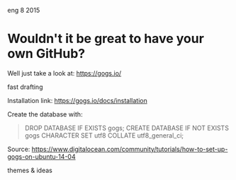 <permalink>eng</permalink>
<month>8</month>
<year>2015</year>

# Wouldn't it be great to have your own GitHub?

Well just take a look at: https://gogs.io/

<hidden>
fast drafting

Installation link: https://gogs.io/docs/installation

Create the database with:

> DROP DATABASE IF EXISTS gogs;
> CREATE DATABASE IF NOT EXISTS gogs CHARACTER SET utf8 COLLATE utf8_general_ci;

Source: https://www.digitalocean.com/community/tutorials/how-to-set-up-gogs-on-ubuntu-14-04

</hidden>

<hidden>
themes & ideas


</hidden>

